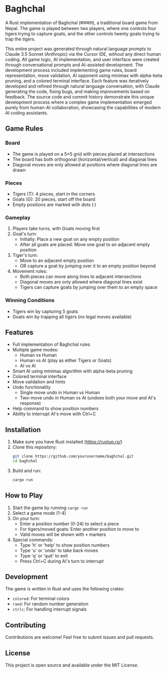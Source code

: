 # Baghchal

A Rust implementation of Baghchal (बाघचाल), a traditional board game from Nepal. The game is played between two players, where one controls four tigers trying to capture goats, and the other controls twenty goats trying to trap the tigers.

This entire project was generated through natural language prompts to Claude 3.5 Sonnet (Anthropic) via the Cursor IDE, without any direct human coding. All game logic, AI implementation, and user interface were created through conversational prompts and AI-assisted development. The development process included implementing game rules, board representation, move validation, AI opponent using minimax with alpha-beta pruning, and a colored terminal interface. Each feature was iteratively developed and refined through natural language conversation, with Claude generating the code, fixing bugs, and making improvements based on feedback. The source code and commit history demonstrate this unique development process where a complex game implementation emerged purely from human-AI collaboration, showcasing the capabilities of modern AI coding assistants.

## Game Rules

### Board
- The game is played on a 5×5 grid with pieces placed at intersections
- The board has both orthogonal (horizontal/vertical) and diagonal lines
- Diagonal moves are only allowed at positions where diagonal lines are drawn

### Pieces
- Tigers (T): 4 pieces, start in the corners
- Goats (G): 20 pieces, start off the board
- Empty positions are marked with dots (·)

### Gameplay
1. Players take turns, with Goats moving first
2. Goat's turn:
   - Initially: Place a new goat on any empty position
   - After all goats are placed: Move one goat to an adjacent empty position
3. Tiger's turn:
   - Move to an adjacent empty position
   - OR capture a goat by jumping over it to an empty position beyond
4. Movement rules:
   - Both pieces can move along lines to adjacent intersections
   - Diagonal moves are only allowed where diagonal lines exist
   - Tigers can capture goats by jumping over them to an empty space

### Winning Conditions
- Tigers win by capturing 5 goats
- Goats win by trapping all tigers (no legal moves available)

## Features

- Full implementation of Baghchal rules
- Multiple game modes:
  - Human vs Human
  - Human vs AI (play as either Tigers or Goats)
  - AI vs AI
- Smart AI using minimax algorithm with alpha-beta pruning
- Colored terminal interface
- Move validation and hints
- Undo functionality
  - Single move undo in Human vs Human
  - Two-move undo in Human vs AI (undoes both your move and AI's response)
- Help command to show position numbers
- Ability to interrupt AI's move with Ctrl+C

## Installation

1. Make sure you have Rust installed (https://rustup.rs/)
2. Clone this repository:
   ```bash
   git clone https://github.com/yourusername/baghchal.git
   cd baghchal
   ```
3. Build and run:
   ```bash
   cargo run
   ```

## How to Play

1. Start the game by running `cargo run`
2. Select a game mode (1-4)
3. On your turn:
   - Enter a position number (0-24) to select a piece
   - For tigers/moved goats: Enter another position to move to
   - Valid moves will be shown with • markers
4. Special commands:
   - Type 'h' or 'help' to show position numbers
   - Type 'u' or 'undo' to take back moves
   - Type 'q' or 'quit' to exit
   - Press Ctrl+C during AI's turn to interrupt

## Development

The game is written in Rust and uses the following crates:
- `colored`: For terminal colors
- `rand`: For random number generation
- `ctrlc`: For handling interrupt signals

## Contributing

Contributions are welcome! Feel free to submit issues and pull requests.

## License

This project is open source and available under the MIT License.

